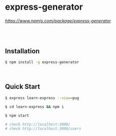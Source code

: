 # express-generator

###### https://www.npmjs.com/package/express-generator

<br/>

## Installation

```bash
$ npm install -g express-generator
```

<br/>

## Quick Start

```bash
$ express learn-express --view=pug

$ cd learn-express && npm i

$ npm start

# check http://localhost:3000/
# check http://localhost:3000/users
```

